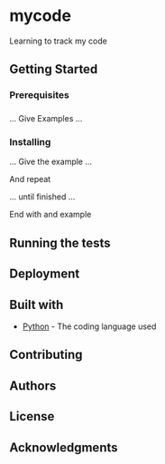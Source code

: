 # mycode
Learning to track my code

## Getting Started

### Prerequisites

###

...
Give Examples
...

### Installing

...
Give the example
...

And repeat

...
until finished
...
 
 End with and example
 
 ## Running the tests
 
 ## Deployment
 
 ## Built with
 * [Python](https://www.python.org/) - The coding language used
 
 ## Contributing
 
 ## Authors
 
 ## License
 
 ## Acknowledgments
 
